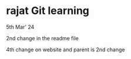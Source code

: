 # rajat Git learning
5th Mar' 24  

2nd change in the readme file 

4th change on website and parent is 2nd change
